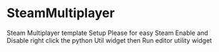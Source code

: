 # SteamMultiplayer
Steam Multiplayer template Setup
Please for easy Steam Enable and Disable right click the python Util widget then Run editor utility widget
